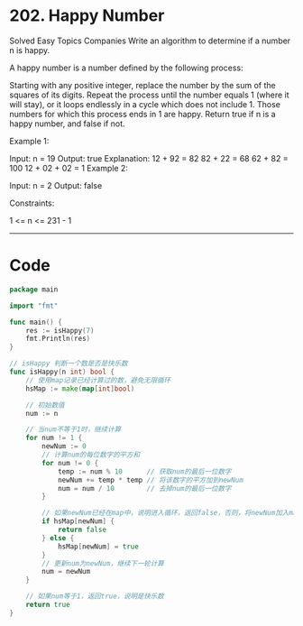 # 202. Happy Number

Solved
Easy
Topics
Companies
Write an algorithm to determine if a number n is happy.

A happy number is a number defined by the following process:

Starting with any positive integer, replace the number by the sum of the squares of its digits.
Repeat the process until the number equals 1 (where it will stay), or it loops endlessly in a cycle which does not include 1.
Those numbers for which this process ends in 1 are happy.
Return true if n is a happy number, and false if not.

Example 1:

Input: n = 19
Output: true
Explanation:
12 + 92 = 82
82 + 22 = 68
62 + 82 = 100
12 + 02 + 02 = 1
Example 2:

Input: n = 2
Output: false

Constraints:

1 <= n <= 231 - 1

---

# Code

```go
package main

import "fmt"

func main() {
	res := isHappy(7)
	fmt.Println(res)
}

// isHappy 判断一个数是否是快乐数
func isHappy(n int) bool {
	// 使用map记录已经计算过的数，避免无限循环
	hsMap := make(map[int]bool)

	// 初始数值
	num := n

	// 当num不等于1时，继续计算
	for num != 1 {
		newNum := 0
		// 计算num的每位数字的平方和
		for num != 0 {
			temp := num % 10      // 获取num的最后一位数字
			newNum += temp * temp // 将该数字的平方加到newNum
			num = num / 10        // 去掉num的最后一位数字
		}

		// 如果newNum已经在map中，说明进入循环，返回false，否则，将newNum加入map中
		if hsMap[newNum] {
			return false
		} else {
			hsMap[newNum] = true
		}
		// 更新num为newNum，继续下一轮计算
		num = newNum
	}

	// 如果num等于1，返回true，说明是快乐数
	return true
}
```
